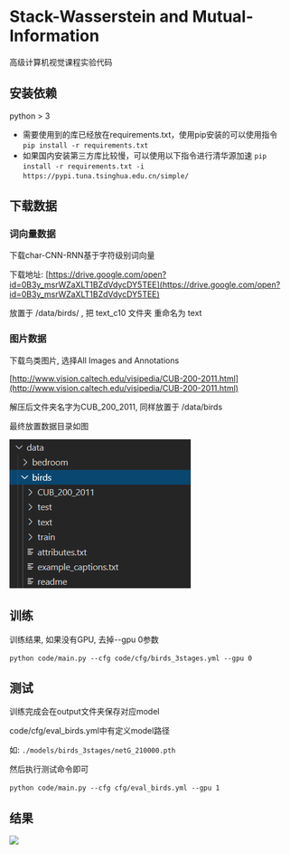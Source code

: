 # Stack-Wasserstein and Mutual-Information

高级计算机视觉课程实验代码

## 安装依赖

python > 3

- 需要使用到的库已经放在requirements.txt，使用pip安装的可以使用指令  
`pip install -r requirements.txt`
- 如果国内安装第三方库比较慢，可以使用以下指令进行清华源加速
`pip install -r requirements.txt -i https://pypi.tuna.tsinghua.edu.cn/simple/`

## 下载数据

### 词向量数据

下载char-CNN-RNN基于字符级别词向量

下载地址: [https://drive.google.com/open?id=0B3y_msrWZaXLT1BZdVdycDY5TEE](https://drive.google.com/open?id=0B3y_msrWZaXLT1BZdVdycDY5TEE)

放置于 /data/birds/ , 把 text_c10 文件夹 重命名为 text

### 图片数据

下载鸟类图片, 选择All Images and Annotations

[http://www.vision.caltech.edu/visipedia/CUB-200-2011.html](http://www.vision.caltech.edu/visipedia/CUB-200-2011.html)

解压后文件夹名字为CUB_200_2011, 同样放置于 /data/birds

最终放置数据目录如图

![](images/dir.png)

## 训练

训练结果, 如果没有GPU, 去掉--gpu 0参数

`python code/main.py --cfg code/cfg/birds_3stages.yml --gpu 0`

## 测试

训练完成会在output文件夹保存对应model 

code/cfg/eval_birds.yml中有定义model路径

如: `./models/birds_3stages/netG_210000.pth`

然后执行测试命令即可

`python code/main.py --cfg cfg/eval_birds.yml --gpu 1`

## 结果

![](images/result.jpg)
